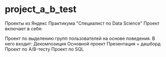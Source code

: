 # project_a_b_test
Проекты из Яндекс Практикума "Специалист по Data Science"
Проект включает в себя:

Проект по выделению групп пользователей на основе поведения. В него входит:
Декомпозиция
Основной проект
Презентация + дашборд
Проект по А/B-тесту
Проект по SQL
